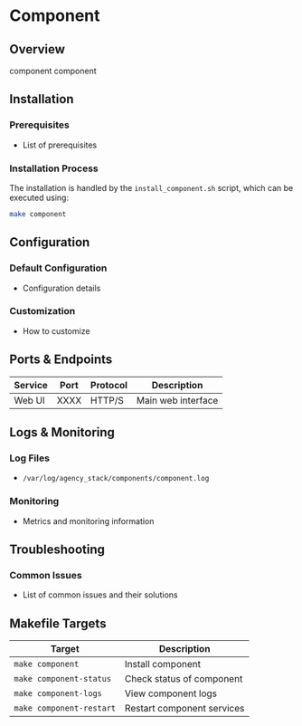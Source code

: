 # Component

## Overview
component component

## Installation

### Prerequisites
- List of prerequisites

### Installation Process
The installation is handled by the `install_component.sh` script, which can be executed using:

```bash
make component
```

## Configuration

### Default Configuration
- Configuration details

### Customization
- How to customize

## Ports & Endpoints

| Service | Port | Protocol | Description |
|---------|------|----------|-------------|
| Web UI  | XXXX | HTTP/S   | Main web interface |

## Logs & Monitoring

### Log Files
- `/var/log/agency_stack/components/component.log`

### Monitoring
- Metrics and monitoring information

## Troubleshooting

### Common Issues
- List of common issues and their solutions

## Makefile Targets

| Target | Description |
|--------|-------------|
| `make component` | Install component |
| `make component-status` | Check status of component |
| `make component-logs` | View component logs |
| `make component-restart` | Restart component services |
